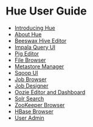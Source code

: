 
<link rel="stylesheet" href="docbook.css" type="text/css" media="screen" title="no title" charset="utf-8"></link>

Hue User Guide
==============

-   [Introducing Hue](introducing.html)
-   [About Hue](about.html)
-   [Beeswax Hive Editor](beeswax.html)
-   [Impala Query UI](impala.html)
-   [Pig Editor](pig.html)
-   [File Browser](filebrowser.html)
-   [Metastore Manager](metastore_manager.html)
-   [Sqoop UI](sqoop.html)
-   [Job Browser](jobbrowser.html)
-   [Job Designer](jobdesigner.html)
-   [Oozie Editor and Dashboard](oozie.html)
-   [Solr Search](search.html)
-   [ZooKeeper Browser](zookeeper.html)
-   [HBase Browser](hbase.html)
-   [User Admin](admin.html)

